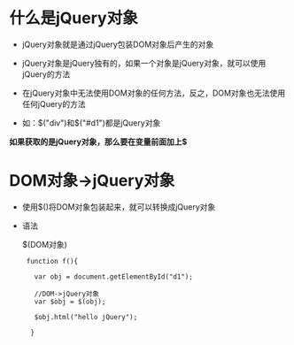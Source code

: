 # 什么是jQuery对象

 - jQuery对象就是通过jQuery包装DOM对象后产生的对象

 - jQuery对象是jQuery独有的，如果一个对象是jQuery对象，就可以使用jQuery的方法

 - 在jQuery对象中无法使用DOM对象的任何方法，反之，DOM对象也无法使用任何jQuery的方法

 - 如：$("div")和$("#d1")都是jQuery对象

 **如果获取的是jQuery对象，那么要在变量前面加上$**

# DOM对象->jQuery对象

 - 使用$()将DOM对象包装起来，就可以转换成jQuery对象

 - 语法

   $(DOM对象)

        function f(){

          var obj = document.getElementById("d1");

          //DOM->jQuery对象
          var $obj = $(obj);

          $obj.html("hello jQuery");

         }